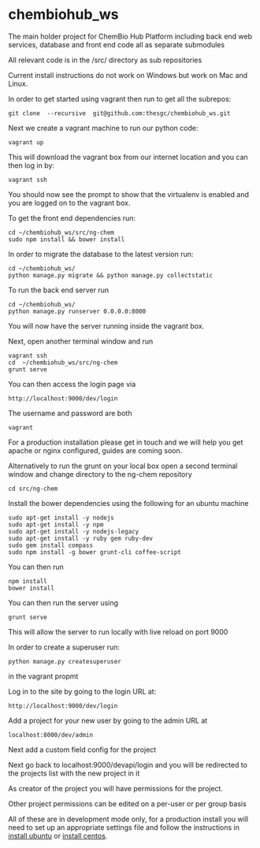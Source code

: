 chembiohub_ws
=============

The main holder project for ChemBio Hub Platform including back end web services, database and front end code all as separate submodules

All relevant code is in the /src/ directory as sub repositories

Current install instructions do not work on Windows but work on Mac and Linux.

In order to get started using vagrant then run to get all the subrepos:

    git clone  --recursive  git@github.com:thesgc/chembiohub_ws.git
  
Next we create a vagrant machine to run our python code:

    vagrant up
  
This will download the vagrant box from our internet location and you can then log in by:

    vagrant ssh
  
You should now see the prompt to show that the  virtualenv is enabled and you are logged on to the vagrant box. 


To get the front end dependencies run:

    cd ~/chembiohub_ws/src/ng-chem
    sudo npm install && bower install

In order to migrate the database to the latest version run:

    cd ~/chembiohub_ws/
    python manage.py migrate && python manage.py collectstatic

To run the back end server run

    cd ~/chembiohub_ws/
    python manage.py runserver 0.0.0.0:8000

You will now have the server running inside the vagrant box. 

Next, open another terminal window and run

    vagrant ssh
    cd  ~/chembiohub_ws/src/ng-chem
    grunt serve

You can then access the login page via

    http://localhost:9000/dev/login

The username and password are both

    vagrant



For a production installation please get in touch and we will help you get apache or nginx configured, guides are coming soon.



Alternatively to run the grunt on your local box open a second terminal window and change directory to the ng-chem repository

    cd src/ng-chem

Install the bower dependencies using the following for an ubuntu machine

    sudo apt-get install -y nodejs
    sudo apt-get install -y npm
    sudo apt-get install -y nodejs-legacy
    sudo apt-get install -y ruby gem ruby-dev
    sudo gem install compass
    sudo npm install -g bower grunt-cli coffee-script

You can then run

    npm install
    bower install

You can then run the server using

    grunt serve
   
This will allow the server to run locally with live reload on port 9000

In order to create a superuser run:

    python manage.py createsuperuser
   
in the vagrant propmt

Log in to the site by going to the login URL at:

    http://localhost:9000/dev/login

Add a project for your new user by going to the admin URL at

    localhost:8000/dev/admin
    
Next add a custom field config for the project

    
Next go back to localhost:9000/devapi/login and you will be redirected to the projects list with the new project in it

As creator of the project you will have permissions for the project.

Other project permissions can be edited on a per-user or per group basis




All of these are in development mode only, for a production install you will need to set up an appropriate settings file and follow the instructions in [install ubuntu](install_ubuntu.md) or [install centos](install_centos.md).


